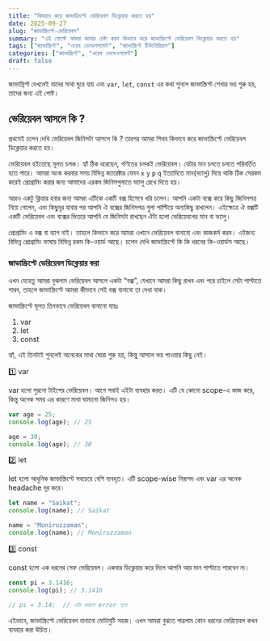 ```yaml
---
title: "কিভাবে করে জাভাক্রিপ্টে ভেরিয়েবল ডিক্লেয়ার করতে হয়"
date: 2025-09-27
slug: "জাভাস্ক্রিপ্টে-ভেরিয়েবল"
summary: "এই পোস্টে আমরা জানার চেষ্টা করব কিভাবে করে জাভাস্ক্রিপ্টে ভেরিয়েবল ডিক্লেয়ার করতে হয়"
tags: ["জাভাস্ক্রিপ্ট", "ওয়েব ডেভেলপমেন্ট", "জাভাস্ক্রিপ্ট টিউটোরিয়াল"]
categories: ["জাভাস্ক্রিপ্ট", "ওয়েব ডেভেওপমেন্ট"]
draft: false
---
```



জাভাস্রিপ্ট দেখলেই যাদের মাথা ঘুরে যায় এবং `var`, `let`, `const` এর কথা শুনলে জাভাস্ক্রিপ্ট শেখার ভয় শুরু হয়, তাদের জন্য এই পোষ্ট। 

## ভেরিয়েবল আসলে কি ? 
প্রথমেই চলেন দেখি ভেরিয়েবল জিনিসটা আসলে কি ? তারপর আমরা শিখব কিভাবে করে জাভাস্ক্রিপ্টে ভেরিয়েবল ডিক্লেয়ার করতে হয়। 

ভেরিয়েবল হইতেছে মূলত চলক। হ্যাঁ ঠিক ধরেছেন, গণিতের চলকই ভেরিয়েবল। যেটার মান চলতে চলতে পরিবর্তিত হতে পারে। আমরা অংক করবার সময় বিভিন্ন ক্যারেক্টার যেমন `x` `y` `p` `q` ইত্যাদিতে মান(ভ্যালু) দিয়ে থাকি ঠিক সেরকম করেই প্রোগ্রামিং করার জন্য আমাদের এরকম জিনিসগুলাতে ভ্যালু রেখে দিতে হয়। 

আরও একটু ক্লিয়ার হবার জন্য আমরা এটিকে একটি বক্স হিসেবে ধরি চলেন। আপনি একটা বক্সে করে কিছু জিনিসপত্র নিয়ে গেলেন, এবং কিছুদূর যাবার পর আপনি ঐ বক্সের জিনিসপত্র গুলা পাল্টিয়ে অন্যকিছু রাখলেন। এইক্ষেত্রে ঐ বক্সটি একটি ভেরিয়েবল এবং বক্সের ভিতরে আপনি যে জিনিসটা রাখছেন ঐটা হলো ভেরিয়েবলের মান বা ভ্যালু। 

প্রোগ্রামিং এ বক্স বা ব্যাগ নাই। তাহলে কিভাবে করে আমরা এখানে ভেরিয়েবল বানাবো এবং কাজকর্ম করব। এইজন্য বিভিন্ন প্রোগ্রামিং ভাষায় বিভিন্ন রকম কি-ওয়ার্ড আছে। চলেন দেখি জাভাস্ক্রিপ্টে কি কি ধরনের কি-ওয়ার্ডস আছে। 

### জাভাস্ক্রিপ্টে ভেরিয়েবল ডিক্লেয়ার করা
এখন যেহেতু আমরা বুঝলাম ভেরিয়েবল আসলে একটা “বক্স”, যেখানে আমরা কিছু রাখব এবং পরে চাইলে সেটা পাল্টাতে পারব, তাহলে জাভাস্ক্রিপ্টে আমরা কীভাবে সেই বক্স বানাবো তা দেখা যাক।

জাভাস্ক্রিপ্টে মূলত তিনভাবে ভেরিয়েবল বানানো যায়ঃ
1. var
2. let
3. const

হ্যাঁ, এই তিনটাই শুনলেই অনেকের মাথা ঘোরা শুরু হয়, কিন্তু আসলে ভয় পাওয়ার কিছু নেই।

1️⃣ var

var হলো পুরনো টাইপের ভেরিয়েবল। আগে সবাই এইটা ব্যবহার করত। এটি যে কোনো scope-এ কাজ করে, কিন্তু অনেক সময় এর কারণে মাথা ঘামানো জিনিসও হয়।

```javascript
var age = 25;
console.log(age); // 25

age = 30; 
console.log(age); // 30
```

2️⃣ let

let হলো আধুনিক জাভাস্ক্রিপ্টে সবচেয়ে বেশি ব্যবহৃত। এটি scope-wise নিরাপদ এবং var এর অনেক headache দূর করে।
```javascript
let name = "Saikat";
console.log(name); // Saikat

name = "Moniruzzaman";
console.log(name); // Moniruzzaman
```

3️⃣ const

const হলো এক ধরনের সেফ ভেরিয়েবল। একবার ডিক্লেয়ার করে দিলে আপনি আর মান পাল্টাতে পারবেন না।
```javascript
const pi = 3.1416;
console.log(pi); // 3.1416

// pi = 3.14;  // এটা করলে error হবে
```

এইভাবে, জাভাস্ক্রিপ্টে ভেরিয়েবল বানানো মোটামুটি সহজ। এখন আমরা বুঝতে পারলাম কোন ধরনের ভেরিয়েবল কখন ব্যবহার করা উচিত।
